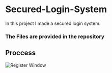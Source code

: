 # Secured-Login-System
In this project I made a secured login system.

### The Files are provided in the repository

## Proccess
![Register Window]()

